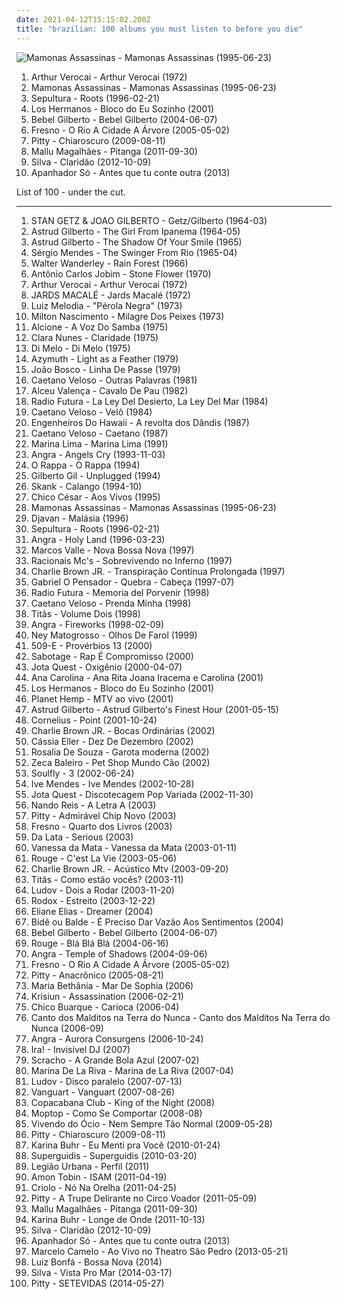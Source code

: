 ```yaml
---
date: 2021-04-12T15:15:02.200Z
title: "brazilian: 100 albums you must listen to before you die"
---
```

![Mamonas Assassinas - Mamonas Assassinas (1995-06-23)](http://coverartarchive.org/release/9afdbf41-9cfb-4318-9bab-0d67c5973958/18297764373-500.jpg "Mamonas Assassinas - Mamonas Assassinas (1995-06-23)")
<ol class="albums">
<li data-cover="http://coverartarchive.org/release/3c6cf2e5-6382-4574-b172-b2d63c7894df/6506238138-500.jpg" data-tags="latin, mpb, brazilian, international, my 1972 experiment, my favorite things, brazilian traditions" role="button">Arthur Verocai - Arthur Verocai (1972)</li>
<li data-cover="http://coverartarchive.org/release/9afdbf41-9cfb-4318-9bab-0d67c5973958/18297764373-500.jpg" data-tags="mamonas assassinas, brazilian, rock, 90s" role="button">Mamonas Assassinas - Mamonas Assassinas (1995-06-23)</li>
<li data-cover="http://coverartarchive.org/release/98e90fe5-2364-46fd-9a41-0b8d71be8a92/8871803526-500.jpg" data-tags="thrash metal, groove metal" role="button">Sepultura - Roots (1996-02-21)</li>
<li data-cover="http://coverartarchive.org/release/f70805ee-f3f5-4453-a344-eef3ad5f7e85/11449802748-500.jpg" data-tags="los hermanos" role="button">Los Hermanos - Bloco do Eu Sozinho (2001)</li>
<li data-cover="https://img.discogs.com/I0SWT3S8uigi0AFlNC8acIVz4_U=/fit-in/300x300/filters:strip_icc():format(jpeg):mode_rgb():quality(90)/discogs-images/R-304407-1099749564.jpg.jpg" data-tags="bossa nova, brazilian" role="button">Bebel Gilberto - Bebel Gilberto (2004-06-07)</li>
<li data-cover="https://via.placeholder.com/450" data-tags="brazilian" role="button">Fresno - O Rio A Cidade A Árvore (2005-05-02)</li>
<li data-cover="http://coverartarchive.org/release/34000f0b-e6a1-40be-8679-de8c96b87bcd/7083917698-500.jpg" data-tags="rock" role="button">Pitty - Chiaroscuro (2009-08-11)</li>
<li data-cover="http://coverartarchive.org/release/7017aae8-13a8-4e0e-abf0-806e2d21bf51/2903262151-500.jpg" data-tags="indie, folk, 10s, mpb" role="button">Mallu Magalhães - Pitanga (2011-09-30)</li>
<li data-cover="http://coverartarchive.org/release/3e341286-7e77-435b-9b45-c7dc2d598286/12778056525-500.jpg" data-tags="electronic, indie, pop, alternative, singer-songwriter, mpb, synthpop, brazilian, male vocalists, hairy chest, otter, discos 2013" role="button">Silva - Claridão (2012-10-09)</li>
<li data-cover="http://coverartarchive.org/release/2ebfcfb8-551a-4132-af9a-6aed767b34a9/4456324735-500.jpg" data-tags="indie, indie pop, indie rock, brazilian" role="button">Apanhador Só - Antes que tu conte outra (2013)</li>
</ol>
List of 100 - under the cut.
<!-- more -->

_________________

<ol class="albums">
<li data-cover="http://coverartarchive.org/release/b2bc079e-57d6-434f-a7a4-af3e9f573fc0/8707620050-500.jpg" data-tags="bossa nova, jazz" role="button">
STAN GETZ & JOAO GILBERTO - Getz/Gilberto (1964-03)
</li>
<li data-cover="https://img.discogs.com/G2RAj-0ZWpGUJWr2hxVFkB4yVy4=/fit-in/496x453/filters:strip_icc():format(jpeg):mode_rgb():quality(90)/discogs-images/R-5629891-1504081834-9793.png.jpg" data-tags="bossa nova" role="button">
Astrud Gilberto - The Girl From Ipanema (1964-05)
</li>
<li data-cover="http://coverartarchive.org/release/a6b0ced1-9027-4ece-95ee-393278d8478c/4553137345-500.jpg" data-tags="bossa nova, vocal jazz" role="button">
Astrud Gilberto - The Shadow Of Your Smile (1965)
</li>
<li data-cover="http://coverartarchive.org/release/8a8ab97e-2701-4f5a-9288-69f6eeccec09/26219564261-500.jpg" data-tags="jazz, bossa nova, 60s, brazilian" role="button">
Sérgio Mendes - The Swinger From Rio (1965-04)
</li>
<li data-cover="http://coverartarchive.org/release/68e84ef5-dd48-4db0-8624-98f922a8808a/14739023370-500.jpg" data-tags="mpb" role="button">
Walter Wanderley - Rain Forest (1966)
</li>
<li data-cover="https://img.discogs.com/abzcGXwWt27DTejtlFQqm_8pC0c=/fit-in/600x594/filters:strip_icc():format(jpeg):mode_rgb():quality(90)/discogs-images/R-4323124-1361726202-4141.jpeg.jpg" data-tags="bossa nova" role="button">
Antônio Carlos Jobim - Stone Flower (1970)
</li>
<li data-cover="http://coverartarchive.org/release/3c6cf2e5-6382-4574-b172-b2d63c7894df/6506238138-500.jpg" data-tags="latin, mpb, brazilian, international, my 1972 experiment, my favorite things, brazilian traditions" role="button">
Arthur Verocai - Arthur Verocai (1972)
</li>
<li data-cover="https://via.placeholder.com/450" data-tags="brazilian, malditos, fusein" role="button">
JARDS MACALÉ - Jards Macalé (1972)
</li>
<li data-cover="https://img.discogs.com/QDw0IgrQrurCUrjRsFVpi9AtgMw=/fit-in/600x600/filters:strip_icc():format(jpeg):mode_rgb():quality(90)/discogs-images/R-2731998-1440422390-6123.jpeg.jpg" data-tags="samba soul" role="button">
Luiz Melodia - "Pérola Negra" (1973)
</li>
<li data-cover="https://via.placeholder.com/450" data-tags="brazilian" role="button">
Milton Nascimento - Milagre Dos Peixes (1973)
</li>
<li data-cover="http://coverartarchive.org/release/80999d7c-a81c-47ea-88b2-2ddc9e62591b/26229865132-500.jpg" data-tags="indie, female vocalists, brazilian" role="button">
Alcione - A Voz Do Samba (1975)
</li>
<li data-cover="http://coverartarchive.org/release/e8779f5c-5742-476f-9a58-5dc5131cbccc/2583942855-500.jpg" data-tags="brazilian, samba, brazilian popular music, umbanda" role="button">
Clara Nunes - Claridade (1975)
</li>
<li data-cover="http://coverartarchive.org/release/ee225981-154b-40aa-aa43-698f56336b9f/6506451140-500.jpg" data-tags="funk, brazilian, samba soul" role="button">
Di Melo - Di Melo (1975)
</li>
<li data-cover="http://coverartarchive.org/release/99a76d2d-d50a-407b-aa39-d40c9559344c/17196103051-500.jpg" data-tags="jazz fusion" role="button">
Azymuth - Light as a Feather (1979)
</li>
<li data-cover="http://coverartarchive.org/release/3418183c-d712-4e53-a9f4-0554a416d164/3780563924-500.jpg" data-tags="brazilian" role="button">
João Bosco - Linha De Passe (1979)
</li>
<li data-cover="https://img.discogs.com/fAOdFoEPgsUNgKJlanP_v-ZCuFk=/fit-in/595x593/filters:strip_icc():format(jpeg):mode_rgb():quality(90)/discogs-images/R-2425305-1394036525-2128.jpeg.jpg" data-tags="mpb, caetano, brazilian" role="button">
Caetano Veloso - Outras Palavras (1981)
</li>
<li data-cover="http://coverartarchive.org/release/1837fd6c-1b14-4307-aef3-339dcbfdc24f/6795217885-500.jpg" data-tags="mpb, brazilian, mpb - 1980" role="button">
Alceu Valença - Cavalo De Pau (1982)
</li>
<li data-cover="http://coverartarchive.org/release/d96f3cc3-0296-490c-8558-91387038e63d/4373308713-500.jpg" data-tags="80s, brazilian, iveldie best of 1984, eighties favorite albums, favorite albums 1984, spanish favorites" role="button">
Radio Futura - La Ley Del Desierto, La Ley Del Mar (1984)
</li>
<li data-cover="https://via.placeholder.com/450" data-tags="mpb, brazilian, favourite artists" role="button">
Caetano Veloso - Velô (1984)
</li>
<li data-cover="http://coverartarchive.org/release/d423a4cf-7ec3-4d84-9e9d-9240a7c6e3b4/20509711014-500.jpg" data-tags="post-punk, folk rock" role="button">
Engenheiros Do Hawaii - A revolta dos Dândis (1987)
</li>
<li data-cover="http://coverartarchive.org/release/415c3471-cd05-484d-bebd-ea64c48bab1c/12731411441-500.jpg" data-tags="mpb, brazilian, favourite artists" role="button">
Caetano Veloso - Caetano (1987)
</li>
<li data-cover="https://img.discogs.com/Ev-tQaBGcXnCppvRSeSi_N4i1jw=/fit-in/400x400/filters:strip_icc():format(jpeg):mode_rgb():quality(90)/discogs-images/R-3145235-1317846125.jpeg.jpg" data-tags="pop, mpb, rnb, brazilian, sophisti-pop" role="button">
Marina Lima - Marina Lima (1991)
</li>
<li data-cover="http://coverartarchive.org/release/050e7238-9751-4521-91b6-89c672eac590/6734728782-500.jpg" data-tags="power metal" role="button">
Angra - Angels Cry (1993-11-03)
</li>
<li data-cover="http://coverartarchive.org/release/48043a43-e73c-4c58-a93b-60cbe8b14e75/1608666580-500.jpg" data-tags="rock, rap, brazilian, br4z1l14n f4nk7 k0r3" role="button">
O Rappa - O Rappa (1994)
</li>
<li data-cover="http://coverartarchive.org/release/0ae7eb40-7dad-4969-abb5-b188c740fff3/4215015406-500.jpg" data-tags="90s, poetry, oldies, mpb, brazilian, samba, live, brasileirinhos, g gil" role="button">
Gilberto Gil - Unplugged (1994)
</li>
<li data-cover="http://coverartarchive.org/release/be38df02-c856-4c40-8dcd-66a4ea21eb52/10401784417-500.jpg" data-tags="rock brasileiro" role="button">
Skank - Calango (1994-10)
</li>
<li data-cover="http://coverartarchive.org/release/ff45df97-bad0-46af-ab36-ab929c12f637/23800902484-500.jpg" data-tags="mpb, brazilian" role="button">
Chico César - Aos Vivos (1995)
</li>
<li data-cover="http://coverartarchive.org/release/9afdbf41-9cfb-4318-9bab-0d67c5973958/18297764373-500.jpg" data-tags="mamonas assassinas, brazilian, rock, 90s" role="button">
Mamonas Assassinas - Mamonas Assassinas (1995-06-23)
</li>
<li data-cover="http://coverartarchive.org/release/1fe19b4c-69a8-4369-827c-4d47dda8ccd3/15950037797-500.jpg" data-tags="90s, mpb, brazilian" role="button">
Djavan - Malásia (1996)
</li>
<li data-cover="http://coverartarchive.org/release/98e90fe5-2364-46fd-9a41-0b8d71be8a92/8871803526-500.jpg" data-tags="thrash metal, groove metal" role="button">
Sepultura - Roots (1996-02-21)
</li>
<li data-cover="http://coverartarchive.org/release/e2279f39-ec58-3ec2-8c70-be4f084b0e6e/19296369854-500.jpg" data-tags="power metal" role="button">
Angra - Holy Land (1996-03-23)
</li>
<li data-cover="https://img.discogs.com/g8UJaw6xg2jSxHKyvIJbNmYezlw=/fit-in/500x374/filters:strip_icc():format(jpeg):mode_rgb():quality(90)/discogs-images/R-4093646-1444941804-9524.jpeg.jpg" data-tags="brazilian" role="button">
Marcos Valle - Nova Bossa Nova (1997)
</li>
<li data-cover="http://coverartarchive.org/release/fbabea02-d690-4bfb-8c42-a9e56260e859/5969567907-500.jpg" data-tags="rap" role="button">
Racionais Mc's - Sobrevivendo no Inferno (1997)
</li>
<li data-cover="http://coverartarchive.org/release/e9bdf2fc-fd7f-4ce1-aa04-10112f26c594/26844289820-500.jpg" data-tags="rock, skate punk" role="button">
Charlie Brown JR. - Transpiração Contínua Prolongada (1997)
</li>
<li data-cover="http://coverartarchive.org/release/0202e76d-5859-4e4d-b26e-7ea828ca0962/5459181140-500.jpg" data-tags="hip hop, political, comedy, brazilian, parody, pop rap, sarcastic, conscious hip hop, pagode, comedy rap" role="button">
Gabriel O Pensador - Quebra - Cabeça (1997-07)
</li>
<li data-cover="http://coverartarchive.org/release/67b36a54-cd28-4b39-8bec-7fe4e58000f6/4373266769-500.jpg" data-tags="brazilian, conchi, crockesp" role="button">
Radio Futura - Memoria del Porvenir (1998)
</li>
<li data-cover="https://img.discogs.com/PjksQB2RZyMpgOf7gAwzi6uGk9M=/fit-in/600x600/filters:strip_icc():format(jpeg):mode_rgb():quality(90)/discogs-images/R-2555803-1457736731-9492.jpeg.jpg" data-tags="bossa nova, caetano veloso, ao vivo" role="button">
Caetano Veloso - Prenda Minha (1998)
</li>
<li data-cover="https://via.placeholder.com/450" data-tags="brazilian, brazilian rock, rock br" role="button">
Titãs - Volume Dois (1998)
</li>
<li data-cover="https://img.discogs.com/aBvKEmTJVHuAUJwPP97OzhHzYeE=/fit-in/400x400/filters:strip_icc():format(jpeg):mode_rgb():quality(90)/discogs-images/R-3524203-1411202068-9110.jpeg.jpg" data-tags="power metal" role="button">
Angra - Fireworks (1998-02-09)
</li>
<li data-cover="https://img.discogs.com/0GE4CGCQ5Ow83CTb0bNJ8QA31gA=/fit-in/400x400/filters:strip_icc():format(jpeg):mode_rgb():quality(90)/discogs-images/R-945924-1259256005.jpeg.jpg" data-tags="mpb, ney, brasilera" role="button">
Ney Matogrosso - Olhos De Farol (1999)
</li>
<li data-cover="https://img.discogs.com/eBEXvYcC9eApID9pV9SBpEUC7ko=/fit-in/600x601/filters:strip_icc():format(jpeg):mode_rgb():quality(90)/discogs-images/R-15792731-1597876643-3402.jpeg.jpg" data-tags="hip-hop, rap, brazilian" role="button">
509-E - Provérbios 13 (2000)
</li>
<li data-cover="http://coverartarchive.org/release/d6ad4e07-f613-42e3-87e9-9d04b9dbd22f/3983144830-500.jpg" data-tags="rap" role="button">
Sabotage - Rap É Compromisso (2000)
</li>
<li data-cover="http://coverartarchive.org/release/75fa0cc6-942f-44de-8b53-c72751c624b5/23433543429-500.jpg" data-tags="rock, brazilian, brazilian rock" role="button">
Jota Quest - Oxigênio (2000-04-07)
</li>
<li data-cover="https://img.discogs.com/aWwkOGgqLiprrpKePRv_gZbdkE8=/fit-in/600x600/filters:strip_icc():format(jpeg):mode_rgb():quality(90)/discogs-images/R-2073494-1478103358-6750.jpeg.jpg" data-tags="mpb" role="button">
Ana Carolina - Ana Rita Joana Iracema e Carolina (2001)
</li>
<li data-cover="http://coverartarchive.org/release/f70805ee-f3f5-4453-a344-eef3ad5f7e85/11449802748-500.jpg" data-tags="los hermanos" role="button">
Los Hermanos - Bloco do Eu Sozinho (2001)
</li>
<li data-cover="http://coverartarchive.org/release/dcde9e2b-777b-4890-a7d5-b5e7b2fa0cb1/6756154838-500.jpg" data-tags="br4z1l14n f4nk7 k0r3" role="button">
Planet Hemp - MTV ao vivo (2001)
</li>
<li data-cover="https://via.placeholder.com/450" data-tags="bossa nova" role="button">
Astrud Gilberto - Astrud Gilberto's Finest Hour (2001-05-15)
</li>
<li data-cover="http://coverartarchive.org/release/d467e488-2fae-4175-918b-7c9d10f43737/2876340833-500.jpg" data-tags="japanese" role="button">
Cornelius - Point (2001-10-24)
</li>
<li data-cover="http://coverartarchive.org/release/484a2a59-4b01-444a-b0f6-15d902c4d4fb/9105772933-500.jpg" data-tags="skate punk" role="button">
Charlie Brown JR. - Bocas Ordinárias (2002)
</li>
<li data-cover="https://via.placeholder.com/450" data-tags="brazilian, rock nacional, posthumous, cassia, brasileirinhos, mulheres no vocal, c eller, póstumo, álbum póstumo" role="button">
Cássia Eller - Dez De Dezembro (2002)
</li>
<li data-cover="https://img.discogs.com/qGrB1yQKQNPAD0jS4MJDYSWuqaw=/fit-in/258x258/filters:strip_icc():format(jpeg):mode_rgb():quality(90)/discogs-images/R-711866-1150706483.jpeg.jpg" data-tags="bossa nova, brazilian" role="button">
Rosalia De Souza - Garota moderna (2002)
</li>
<li data-cover="http://coverartarchive.org/release/fa39c1c8-4879-4a76-99d3-de31c36bc212/2901966078-500.jpg" data-tags="alternative, 90s, mpb, brazilian, great songs, minhas musicas, mpb - 2000" role="button">
Zeca Baleiro - Pet Shop Mundo Cão (2002)
</li>
<li data-cover="https://img.discogs.com/U2ZuzA4zbHuo4_6jZ75yPChB4Xs=/fit-in/320x240/filters:strip_icc():format(jpeg):mode_rgb():quality(90)/discogs-images/R-4855459-1377599475-1188.jpeg.jpg" data-tags="thrash metal, nu metal, groove metal, alternative metal" role="button">
Soulfly - 3 (2002-06-24)
</li>
<li data-cover="https://img.discogs.com/1hAMKBj0GpScDbDgbwAdCeAaFv8=/fit-in/200x200/filters:strip_icc():format(jpeg):mode_rgb():quality(90)/discogs-images/R-330996-1118257022.jpg.jpg" data-tags="jazz" role="button">
Ive Mendes - Ive Mendes (2002-10-28)
</li>
<li data-cover="https://img.discogs.com/Sx_8GcWG3a_rBQVhYFBqgSm9RZg=/fit-in/320x320/filters:strip_icc():format(jpeg):mode_rgb():quality(90)/discogs-images/R-2201405-1269513103.jpeg.jpg" data-tags="pop rock, mpb, brazilian, brazilian rock" role="button">
Jota Quest - Discotecagem Pop Variada (2002-11-30)
</li>
<li data-cover="http://coverartarchive.org/release/6d722359-15e0-4691-8223-9e10a77265df/4672052519-500.jpg" data-tags="brazilian, pop-rock" role="button">
Nando Reis - A Letra A (2003)
</li>
<li data-cover="http://coverartarchive.org/release/24f1473c-f653-4be8-abf3-f8236306e175/7083854891-500.jpg" data-tags="rock" role="button">
Pitty - Admirável Chip Novo (2003)
</li>
<li data-cover="https://via.placeholder.com/450" data-tags="emocore, o gelo" role="button">
Fresno - Quarto dos Livros (2003)
</li>
<li data-cover="http://coverartarchive.org/release/46063702-a2c9-4cbf-a021-de1669f58e0e/23748429891-500.jpg" data-tags="latin house" role="button">
Da Lata - Serious (2003)
</li>
<li data-cover="http://coverartarchive.org/release/283e6068-9e3d-4dd6-823b-5b481f437298/18305534650-500.jpg" data-tags="mpb, vanessa da mata" role="button">
Vanessa da Mata - Vanessa da Mata (2003-01-11)
</li>
<li data-cover="http://coverartarchive.org/release/3e0f88f7-1fcc-4d78-80de-574db0d94f5f/1964546493-500.jpg" data-tags="pop" role="button">
Rouge - C'est La Vie (2003-05-06)
</li>
<li data-cover="http://coverartarchive.org/release/4a6287d6-4f13-453d-901a-7b8e86cb6146/9105868424-500.jpg" data-tags="acoustic" role="button">
Charlie Brown JR. - Acústico Mtv (2003-09-20)
</li>
<li data-cover="https://img.discogs.com/cfc9e7fd50d7c9c08931869b95f6849a01d0635d/images/spacer.gif" data-tags="brazilian" role="button">
Titãs - Como estão vocês? (2003-11)
</li>
<li data-cover="http://coverartarchive.org/release/43039731-3972-4a66-b232-98b7cdf4e630/7216424214-500.jpg" data-tags="brazilian, rock brasileiro, rock nacional, rock gaucho" role="button">
Ludov - Dois a Rodar (2003-11-20)
</li>
<li data-cover="https://img.discogs.com/RLi833C0twJGNcK5xRD2UHlj7LM=/fit-in/600x599/filters:strip_icc():format(jpeg):mode_rgb():quality(90)/discogs-images/R-5458430-1393875416-3939.jpeg.jpg" data-tags="rock, alternative, alternative rock, hardcore, brazilian, 00s" role="button">
Rodox - Estreito (2003-12-22)
</li>
<li data-cover="http://coverartarchive.org/release/50862dd5-3ac5-4b93-8458-0d876282ed3d/15298257043-500.jpg" data-tags="jazz" role="button">
Eliane Elias - Dreamer (2004)
</li>
<li data-cover="https://img.discogs.com/JY1jPSDYQHZz8TjnKzRzjiG1IBg=/fit-in/297x300/filters:strip_icc():format(jpeg):mode_rgb():quality(90)/discogs-images/R-3810608-1574427585-4743.jpeg.jpg" data-tags="rock, alternative, pop rock, garage rock, brazilian, brazilian rock, nacional" role="button">
Bidê ou Balde - É Preciso Dar Vazão Aos Sentimentos (2004)
</li>
<li data-cover="https://img.discogs.com/I0SWT3S8uigi0AFlNC8acIVz4_U=/fit-in/300x300/filters:strip_icc():format(jpeg):mode_rgb():quality(90)/discogs-images/R-304407-1099749564.jpg.jpg" data-tags="bossa nova, brazilian" role="button">
Bebel Gilberto - Bebel Gilberto (2004-06-07)
</li>
<li data-cover="http://coverartarchive.org/release/98a91633-46d8-4479-a89b-620b0b0ea823/1964917284-500.jpg" data-tags="pop, dance" role="button">
Rouge - Blá Blá Blá (2004-06-16)
</li>
<li data-cover="http://coverartarchive.org/release/b0839b8b-a0c8-3966-b567-93e3ffa00155/10455552232-500.jpg" data-tags="power metal" role="button">
Angra - Temple of Shadows (2004-09-06)
</li>
<li data-cover="https://via.placeholder.com/450" data-tags="brazilian" role="button">
Fresno - O Rio A Cidade A Árvore (2005-05-02)
</li>
<li data-cover="https://img.discogs.com/tLv6zatFQdSRr6S8-rgHzee0Eww=/fit-in/400x400/filters:strip_icc():format(jpeg):mode_rgb():quality(90)/discogs-images/R-2160148-1267233116.jpeg.jpg" data-tags="rock" role="button">
Pitty - Anacrônico (2005-08-21)
</li>
<li data-cover="https://img.discogs.com/JAQK1ZOQh9hVjEh-Ei5erFmZoNM=/fit-in/600x595/filters:strip_icc():format(jpeg):mode_rgb():quality(90)/discogs-images/R-3635360-1521784378-3749.jpeg.jpg" data-tags="mpb, maria bethania" role="button">
Maria Bethânia - Mar De Sophia (2006)
</li>
<li data-cover="https://img.discogs.com/89V0x-dQbxeqMvDgzG8DSii9It8=/fit-in/600x598/filters:strip_icc():format(jpeg):mode_rgb():quality(90)/discogs-images/R-13493246-1555245440-2782.jpeg.jpg" data-tags="death metal, brutal death metal" role="button">
Krisiun - Assassination (2006-02-21)
</li>
<li data-cover="https://img.discogs.com/s2ezo1SiRSlQxSW1wRUBBHljhr8=/fit-in/164x149/filters:strip_icc():format(jpeg):mode_rgb():quality(90)/discogs-images/R-6222867-1414096311-4097.jpeg.jpg" data-tags="bossa nova, brazilian" role="button">
Chico Buarque - Carioca (2006-04)
</li>
<li data-cover="https://via.placeholder.com/450" data-tags="alternative rock" role="button">
Canto dos Malditos na Terra do Nunca - Canto dos Malditos Na Terra do Nunca (2006-09)
</li>
<li data-cover="https://img.discogs.com/m3r8qJcR7FdUcUZSRuLi0N34AJE=/fit-in/600x535/filters:strip_icc():format(jpeg):mode_rgb():quality(90)/discogs-images/R-6422814-1419703949-2616.jpeg.jpg" data-tags="power metal" role="button">
Angra - Aurora Consurgens (2006-10-24)
</li>
<li data-cover="http://coverartarchive.org/release/3b19a3b1-fa16-4dae-9720-f759b8932409/4263377592-500.jpg" data-tags="ira, last fm various" role="button">
Ira! - Invisível DJ (2007)
</li>
<li data-cover="http://coverartarchive.org/release/9c92828d-0f3c-4277-9941-c99d9074ccdb/6694288362-500.jpg" data-tags="rock, reggae" role="button">
Scracho - A Grande Bola Azul (2007-02)
</li>
<li data-cover="http://coverartarchive.org/release/3abad84e-b963-47bb-93b1-2f8e1f546cf9/2894802106-500.jpg" data-tags="bossa nova, mpb, cuban, brazilian, samba, female singer, a decouvrir, arbeitsmusik, mpb - 2000, mpb classica, discos 2009" role="button">
Marina De La Riva - Marina de La Riva (2007-04)
</li>
<li data-cover="http://coverartarchive.org/release/30af21c6-9cb1-4f3b-bbf0-948688c4462c/7216991156-500.jpg" data-tags="rock, brazilian, brazilian music, bacaninha, discos favoritos, discos 2009" role="button">
Ludov - Disco paralelo (2007-07-13)
</li>
<li data-cover="http://coverartarchive.org/release/de1465e0-c2a8-4aa6-b9ff-9316634c8ad8/22098208772-500.jpg" data-tags="brazilian" role="button">
Vanguart - Vanguart (2007-08-26)
</li>
<li data-cover="http://coverartarchive.org/release/2608ecd7-89c8-417d-b8aa-b4c6e8d57176/18806428214-500.jpg" data-tags="electronic, indie, female vocalists" role="button">
Copacabana Club - King of the Night (2008)
</li>
<li data-cover="http://coverartarchive.org/release/85fbcca1-77b7-473d-856b-f399b3090aef/5856782157-500.jpg" data-tags="indie" role="button">
Moptop - Como Se Comportar (2008-08)
</li>
<li data-cover="http://coverartarchive.org/release/57c88226-a275-4b59-a3e6-204ba2558c32/4690527625-500.jpg" data-tags="indie, rock, indie rock, brazilian, alternativo, indie baiano" role="button">
Vivendo do Ócio - Nem Sempre Tão Normal (2009-05-28)
</li>
<li data-cover="http://coverartarchive.org/release/34000f0b-e6a1-40be-8679-de8c96b87bcd/7083917698-500.jpg" data-tags="rock" role="button">
Pitty - Chiaroscuro (2009-08-11)
</li>
<li data-cover="http://coverartarchive.org/release/25401cf6-0e7e-4156-991e-ce0aec3fd0ab/992490598-500.jpg" data-tags="female vocalists, brazilian" role="button">
Karina Buhr - Eu Menti pra Você (2010-01-24)
</li>
<li data-cover="http://coverartarchive.org/release/6b45fdc6-a4f1-44bd-9037-e37dec95b6ac/9647868855-500.jpg" data-tags="alternative, indie rock, brazilian, 00s, pavement, rajada" role="button">
Superguidis - Superguidis (2010-03-20)
</li>
<li data-cover="http://coverartarchive.org/release/b9aecca4-7f89-42b6-96f4-261557fd0c85/3076788456-500.jpg" data-tags="pop, rock, alternative, alternative rock, folk, pop rock, brazilian, 10s" role="button">
Legião Urbana - Perfil (2011)
</li>
<li data-cover="http://coverartarchive.org/release/d3264e30-5a8f-4522-a8e3-41afa62846fd/7923895295-500.jpg" data-tags="experimental, electronic, dubstep" role="button">
Amon Tobin - ISAM (2011-04-19)
</li>
<li data-cover="http://coverartarchive.org/release/56dd32d4-ad92-4bb5-9167-676457ef1f05/5573848218-500.jpg" data-tags="rap" role="button">
Criolo - Nó Na Orelha (2011-04-25)
</li>
<li data-cover="http://coverartarchive.org/release/1b8ba0fe-a541-4397-ab3f-6f26ed661aee/8566561976-500.jpg" data-tags="rock, brazilian, circo voador, trupe delirante" role="button">
Pitty - A Trupe Delirante no Circo Voador (2011-05-09)
</li>
<li data-cover="http://coverartarchive.org/release/7017aae8-13a8-4e0e-abf0-806e2d21bf51/2903262151-500.jpg" data-tags="indie, folk, 10s, mpb" role="button">
Mallu Magalhães - Pitanga (2011-09-30)
</li>
<li data-cover="http://coverartarchive.org/release/ad44a5d4-7f1e-45c7-9b76-bf13f893672d/992333555-500.jpg" data-tags="brazilian" role="button">
Karina Buhr - Longe de Onde (2011-10-13)
</li>
<li data-cover="http://coverartarchive.org/release/3e341286-7e77-435b-9b45-c7dc2d598286/12778056525-500.jpg" data-tags="electronic, indie, pop, alternative, singer-songwriter, mpb, synthpop, brazilian, male vocalists, hairy chest, otter, discos 2013" role="button">
Silva - Claridão (2012-10-09)
</li>
<li data-cover="http://coverartarchive.org/release/2ebfcfb8-551a-4132-af9a-6aed767b34a9/4456324735-500.jpg" data-tags="indie, indie pop, indie rock, brazilian" role="button">
Apanhador Só - Antes que tu conte outra (2013)
</li>
<li data-cover="http://coverartarchive.org/release/989153c0-eff2-4d9a-9386-55edd1961def/7545665377-500.jpg" data-tags="acoustic, mpb, brazilian" role="button">
Marcelo Camelo - Ao Vivo no Theatro São Pedro (2013-05-21)
</li>
<li data-cover="http://coverartarchive.org/release/8098f8f1-ef64-4bab-a63c-4ee17081e9be/4094406107-500.jpg" data-tags="bossa nova, brazilian, creed taylor, bresil, 1960's, viilee, luiz bonfa, shared billing recording, verve recording" role="button">
Luiz Bonfá - Bossa Nova (2014)
</li>
<li data-cover="http://coverartarchive.org/release/82309c98-bdda-428b-b309-94fa9b060a97/6655564810-500.jpg" data-tags="indie, alternative, mpb, synthpop" role="button">
Silva - Vista Pro Mar (2014-03-17)
</li>
<li data-cover="http://coverartarchive.org/release/0d3a2571-7f0f-4fdc-a040-18dcb309cf80/8017470296-500.jpg" data-tags="alternative rock, rock" role="button">
Pitty - SETEVIDAS (2014-05-27)
</li>
</ol>